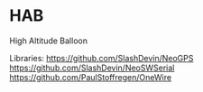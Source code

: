 # HAB
High Altitude Balloon

Libraries:
https://github.com/SlashDevin/NeoGPS
https://github.com/SlashDevin/NeoSWSerial
https://github.com/PaulStoffregen/OneWire
